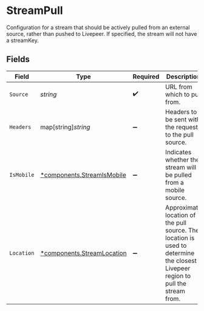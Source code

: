 # StreamPull

Configuration for a stream that should be actively pulled from an
external source, rather than pushed to Livepeer. If specified, the
stream will not have a streamKey.


## Fields

| Field                                                                                                                           | Type                                                                                                                            | Required                                                                                                                        | Description                                                                                                                     | Example                                                                                                                         |
| ------------------------------------------------------------------------------------------------------------------------------- | ------------------------------------------------------------------------------------------------------------------------------- | ------------------------------------------------------------------------------------------------------------------------------- | ------------------------------------------------------------------------------------------------------------------------------- | ------------------------------------------------------------------------------------------------------------------------------- |
| `Source`                                                                                                                        | *string*                                                                                                                        | :heavy_check_mark:                                                                                                              | URL from which to pull from.                                                                                                    | https://myservice.com/live/stream.flv                                                                                           |
| `Headers`                                                                                                                       | map[string]*string*                                                                                                             | :heavy_minus_sign:                                                                                                              | Headers to be sent with the request to the pull source.                                                                         | {<br/>"Authorization": "Bearer 123"<br/>}                                                                                       |
| `IsMobile`                                                                                                                      | [*components.StreamIsMobile](../../models/components/streamismobile.md)                                                         | :heavy_minus_sign:                                                                                                              | Indicates whether the stream will be pulled from a mobile source.                                                               |                                                                                                                                 |
| `Location`                                                                                                                      | [*components.StreamLocation](../../models/components/streamlocation.md)                                                         | :heavy_minus_sign:                                                                                                              | Approximate location of the pull source. The location is used to<br/>determine the closest Livepeer region to pull the stream from. |                                                                                                                                 |